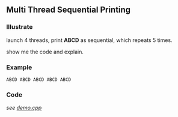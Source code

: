 ## Multi Thread Sequential Printing
### Illustrate
launch 4 threads, print **ABCD** as sequential, which repeats 5 times.

show me the code and explain.

### Example
```
ABCD ABCD ABCD ABCD ABCD
```

### Code
_see [demo.cpp](./demo.cpp)_
